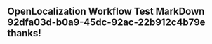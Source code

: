 <properties
ms.topic="hero-topic"
ms.test1="hero-topic"
ms.test2="test"/>

## OpenLocalization Workflow Test MarkDown 92dfa03d-b0a9-45dc-92ac-22b912c4b79e thanks!
